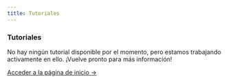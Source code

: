 ```yaml
---
title: Tutoriales
---
```


<div class="card">
  <h3>Tutoriales</h3>
  <p>No hay ningún tutorial disponible por el momento, pero estamos trabajando activamente en ello. ¡Vuelve pronto para más información!</p>
  <a href="../" class="card-link">Acceder a la página de inicio &rarr;</a>
</div>
